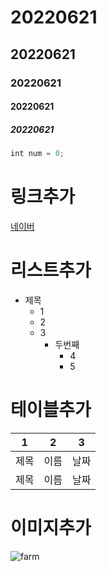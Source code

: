 ﻿# 20220621
 ## 20220621
 ### 20220621
 #### 20220621
 ##### 20220621

```javascript
int num = 0;
```

# 링크추가
[네이버](https://www.naver.com/)

# 리스트추가
* 제목
  * 1
  * 2
  * 3
    * 두번째
      * 4
      * 5

# 테이블추가

1 | 2 | 3
---|---|---|
제목 | 이름 | 날짜
제목 | 이름 | 날짜

# 이미지추가
![farm](https://user-images.githubusercontent.com/107898063/174936984-05eec817-e976-425b-a248-a80d2a56a4e6.png)
